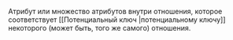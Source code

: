 Атрибут или множество атрибутов внутри отношения, которое соответствует [[Потенциальный ключ |потенциальному ключу]] некоторого (может быть, того же самого) отношения.